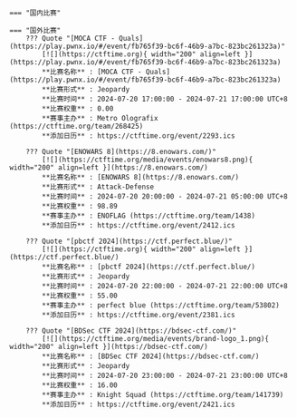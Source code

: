     === "国内比赛"
    
    === "国外比赛"
        ??? Quote "[MOCA CTF - Quals](https://play.pwnx.io/#/event/fb765f39-bc6f-46b9-a7bc-823bc261323a)"  
            [![](https://ctftime.org){ width="200" align=left }](https://play.pwnx.io/#/event/fb765f39-bc6f-46b9-a7bc-823bc261323a)  
            **比赛名称** : [MOCA CTF - Quals](https://play.pwnx.io/#/event/fb765f39-bc6f-46b9-a7bc-823bc261323a)  
            **比赛形式** : Jeopardy  
            **比赛时间** : 2024-07-20 17:00:00 - 2024-07-21 17:00:00 UTC+8  
            **比赛权重** : 0.00  
            **赛事主办** : Metro Olografix (https://ctftime.org/team/268425)  
            **添加日历** : https://ctftime.org/event/2293.ics  
            
        ??? Quote "[ENOWARS 8](https://8.enowars.com/)"  
            [![](https://ctftime.org/media/events/enowars8.png){ width="200" align=left }](https://8.enowars.com/)  
            **比赛名称** : [ENOWARS 8](https://8.enowars.com/)  
            **比赛形式** : Attack-Defense  
            **比赛时间** : 2024-07-20 20:00:00 - 2024-07-21 05:00:00 UTC+8  
            **比赛权重** : 98.89  
            **赛事主办** : ENOFLAG (https://ctftime.org/team/1438)  
            **添加日历** : https://ctftime.org/event/2412.ics  
            
        ??? Quote "[pbctf 2024](https://ctf.perfect.blue/)"  
            [![](https://ctftime.org){ width="200" align=left }](https://ctf.perfect.blue/)  
            **比赛名称** : [pbctf 2024](https://ctf.perfect.blue/)  
            **比赛形式** : Jeopardy  
            **比赛时间** : 2024-07-20 22:00:00 - 2024-07-21 22:00:00 UTC+8  
            **比赛权重** : 55.00  
            **赛事主办** : perfect blue (https://ctftime.org/team/53802)  
            **添加日历** : https://ctftime.org/event/2381.ics  
            
        ??? Quote "[BDSec CTF 2024](https://bdsec-ctf.com/)"  
            [![](https://ctftime.org/media/events/brand-logo_1.png){ width="200" align=left }](https://bdsec-ctf.com/)  
            **比赛名称** : [BDSec CTF 2024](https://bdsec-ctf.com/)  
            **比赛形式** : Jeopardy  
            **比赛时间** : 2024-07-20 23:00:00 - 2024-07-21 23:00:00 UTC+8  
            **比赛权重** : 16.00  
            **赛事主办** : Knight Squad (https://ctftime.org/team/141739)  
            **添加日历** : https://ctftime.org/event/2421.ics  
            